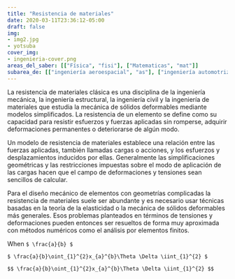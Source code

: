 ```yaml
---
title: "Resistencia de materiales"
date: 2020-03-11T23:36:12-05:00
draft: false
img: 
- img2.jpg
- yotsuba
cover_img:
- ingenieria-cover.png
areas_del_saber: [["Física", "fisi"], ["Matematicas", "mat"]]
subarea_de: [["ingeniería aeroespacial", "as"], ["ingeniería automotriz"], ["ingeniería industrial"]]
---
```


La resistencia de materiales clásica es una disciplina de la ingeniería mecánica, la ingeniería estructural, la ingeniería civil y la ingeniería de materiales que estudia la mecánica de sólidos deformables mediante modelos simplificados. La resistencia de un elemento se define como su capacidad para resistir esfuerzos y fuerzas aplicadas sin romperse, adquirir deformaciones permanentes o deteriorarse de algún modo.

Un modelo de resistencia de materiales establece una relación entre las fuerzas aplicadas, también llamadas cargas o acciones, y los esfuerzos y desplazamientos inducidos por ellas. Generalmente las simplificaciones geométricas y las restricciones impuestas sobre el modo de aplicación de las cargas hacen que el campo de deformaciones y tensiones sean sencillos de calcular.

Para el diseño mecánico de elementos con geometrías complicadas la resistencia de materiales suele ser abundante y es necesario usar técnicas basadas en la teoría de la elasticidad o la mecánica de sólidos deformables más generales. Esos problemas planteados en términos de tensiones y deformaciones pueden entonces ser resueltos de forma muy aproximada con métodos numéricos como el análisis por elementos finitos.

When `$ \frac{a}{b} $`

`$ \frac{a}{b}\oint_{1}^{2}x_{a}^{b}\Theta \Delta \iint_{1}^{2} $`

`$$ \frac{a}{b}\oint_{1}^{2}x_{a}^{b}\Theta \Delta \iint_{1}^{2} $$`
